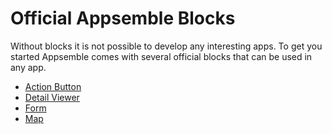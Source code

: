 # Official Appsemble Blocks

Without blocks it is not possible to develop any interesting apps. To get you started Appsemble
comes with several official blocks that can be used in any app.

- [Action Button](action-button.md)
- [Detail Viewer](detail-viewer.md)
- [Form](form.md)
- [Map](map.md)
